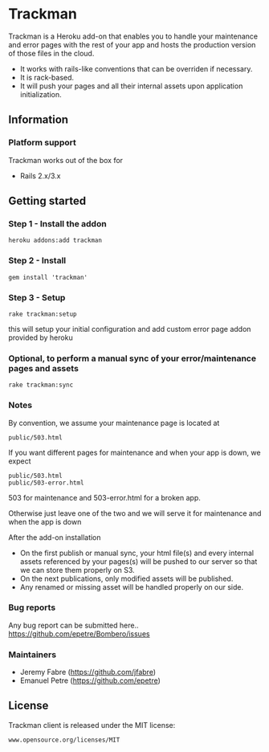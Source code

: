 # Trackman

Trackman is a Heroku add-on that enables you to handle your maintenance and error pages with the rest of your app and hosts the production version of those files in the cloud.

* It works with rails-like conventions that can be overriden if necessary.
* It is rack-based.
* It will push your pages and all their internal assets upon application initialization. 

## Information

### Platform support

Trackman works out of the box for

* Rails 2.x/3.x

## Getting started
### Step 1 - Install the addon
```console
heroku addons:add trackman
```
### Step 2 - Install
```console
gem install 'trackman'
```

### Step 3 - Setup
```console
rake trackman:setup
```
this will setup your initial configuration and add custom error page addon provided by heroku

### Optional, to perform a manual sync of your error/maintenance pages and assets
```console
rake trackman:sync
```

### Notes
By convention, we assume your maintenance page is located at

```console
public/503.html
```

If you want different pages for maintenance and when your app is down, we expect 
```console
public/503.html
public/503-error.html
```

503 for maintenance and 503-error.html for a broken app.

Otherwise just leave one of the two and we will serve it for maintenance and when the app is down

After the add-on installation

* On the first publish or manual sync, your html file(s) and every internal assets referenced by your pages(s) will be pushed to our server so that we can store them properly on S3.
* On the next publications, only modified assets will be published. 
* Any renamed or missing asset will be handled properly on our side.

### Bug reports

Any bug report can be submitted here..
https://github.com/epetre/Bombero/issues


### Maintainers

* Jeremy Fabre (https://github.com/jfabre)
* Emanuel Petre (https://github.com/epetre)


## License

  Trackman client is released under the MIT license:

    www.opensource.org/licenses/MIT

